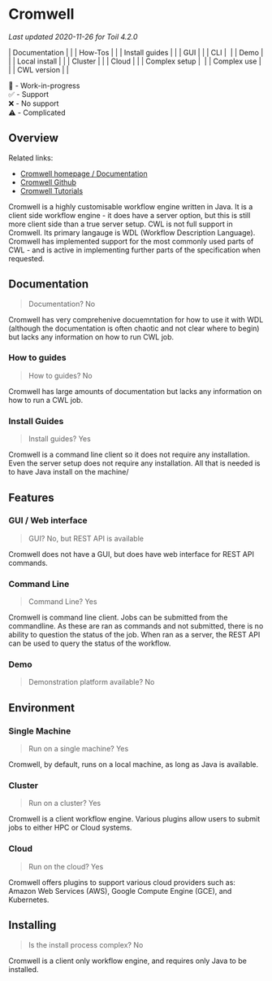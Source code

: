 # Cromwell

_Last updated 2020-11-26 for Toil 4.2.0_

| Documentation  |  |
| How-Tos        |  |
| Install guides |  |
| GUI            |  |
| CLI		 | ️ |
| Demo		 |  |
| Local install	 |  |
| Cluster	 |  |
| Cloud		 |  |
| Complex setup	 | ️️ |
| Complex use	 | ️ |
| CWL version	 |  |

🚧 - Work-in-progress  
✅ - Support  
❌ - No support  
⚠️  - Complicated  

## Overview

Related links:
* [Cromwell homepage / Documentation](https://cromwell.readthedocs.io/en/stable/)
* [Cromwell Github](https://github.com/broadinstitute/cromwell)
* [Cromwell Tutorials](https://cromwell.readthedocs.io/en/stable/tutorials/FiveMinuteIntro/)

Cromwell is a highly customisable workflow engine written in Java.  It is a client side workflow engine - it does have a server option, but this is still more client side than a true server setup.  CWL is not full support in Cromwell.  Its primary langauge is WDL (Workflow Description Language).  Cromwell has implemented support for the most commonly used parts of CWL - and is active in implementing further parts of the specification when requested.  


## Documentation

> Documentation? No

Cromwell has very comprehenive docuemntation for how to use it with WDL (although the documentation is often chaotic and not clear where to begin) but lacks any information on how to run CWL job.

### How to guides

> How to guides? No

Cromwell has large amounts of documentation but lacks any information on how to run a CWL job.


### Install Guides

> Install guides? Yes

Cromwell is a command line client so it does not require any installation.  Even the server setup does not require any installation.  All that is needed is to have Java install on the machine/


## Features

### GUI / Web interface

> GUI? No, but REST API is available

Cromwell does not have a GUI, but does have web interface for REST API commands.

### Command Line

> Command Line? Yes

Cromwell is command line client.  Jobs can be submitted from the commandline.  As these are ran as commands and not submitted, there is no ability to question the status of the job.  When ran as a server, the REST API can be used to query the status of the workflow.

### Demo

> Demonstration platform available? No

## Environment

### Single Machine

> Run on a single machine? Yes

Cromwell, by default, runs on a local machine, as long as Java is available.

### Cluster

> Run on a cluster? Yes

Cromwell is a client workflow engine.  Various plugins allow users to submit jobs to either HPC or Cloud systems.

### Cloud

> Run on the cloud? Yes

Cromwell offers plugins to support various cloud providers such as: Amazon Web Services (AWS), Google Compute Engine (GCE), and Kubernetes.

## Installing

> Is the install process complex? No

Cromwell is a client only workflow engine, and requires only Java to be installed. 